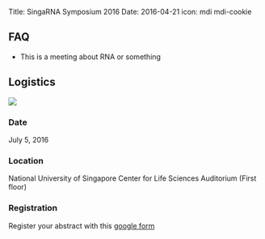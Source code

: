 Title: SingaRNA Symposium 2016
Date: 2016-04-21
icon: mdi mdi-cookie

## FAQ

* This is a meeting about RNA or something

## Logistics

![](http://www2.convention.co.jp/rna2016/images/head_top.png)

### Date

July 5, 2016

### Location

National University of Singapore
Center for Life Sciences
Auditorium (First floor)

### Registration

Register your abstract with this [google form](http://example.com)
